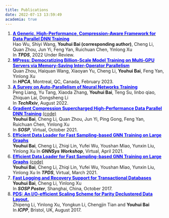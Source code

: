 ```yaml
---
title: Publications
date: 2022-07-13 13:59:49
academia: true
---
```


1. [<u><font color=Blue>**A Generic, High-Performance, Compression-Aware Framework for Data Parallel DNN Training**</font></u>](https://youhuibai.github.io/publications)  
    Hao Wu, Shiyi Wang, **Youhui Bai (corresponding author)**, Cheng Li, Quan Zhou, Jun Yi, Feng Yan, Ruichuan Chen, Yinlong Xu  
    In ***TPDS***, 2022 Under Review.
2. [<u><font color=Blue>**MPress: Democratizing Billion-Scale Model Training on Multi-GPU Servers via Memory-Saving Inter-Operator Parallelism**</font></u>](https://hpca-conf.org/2023/)  
    Quan Zhou, Haiquan Wang, Xiaoyan Yu, Cheng Li, **Youhui Bai**, Feng Yan, Yinlong Xu  
    In ***HPCA***, Montreal, QC, Canada, February 2023.
3. [<u><font color=Blue>**A Survey on Auto-Parallelism of Neural Networks Training**</font></u>](https://www.techrxiv.org/articles/preprint/A_Survey_on_Auto-Parallelism_of_Neural_Networks_Training/19522414)  
    Peng Liang, Yu Tang, Xiaoda Zhang, **Youhui Bai**, Teng Su, linbo qiao, Zhiquan Lai, Dongsheng Li  
    In ***TechRxiv***, August 2022.
4. [<u><font color=Blue>**Gradient Compression Supercharged High-Performance Data Parallel DNN Training**</font></u>](https://dl.acm.org/doi/10.1145/3477132.3483553) [(code)](https://gitlab.com/hipress)  
    **Youhui Bai**, Cheng Li, Quan Zhou, Jun Yi, Ping Gong, Feng Yan, Ruichuan Chen, Yinlong Xu  
    In ***SOSP***, Virtual, October 2021.
5. [<u><font color=Blue>**Efficient Data Loader for Fast Sampling-based GNN Training on Large Graphs**</font></u>](https://gnnsys.github.io/papers/GNNSys21_paper_8.pdf)   
    **Youhui Bai**, Cheng Li, Zhiqi Lin, Yufei Wu, Youshan Miao, Yunxin Liu, Yinlong Xu 
    In ***GNNSys Workshop***, Virtual, April 2021.
6. [<u><font color=Blue>**Efficient Data Loader for Fast Sampling-based GNN Training on Large Graphs**</font></u>](https://ieeexplore.ieee.org/document/9376972) [(code)](https://gitlab.com/adsl_ustc/open_source_projects/pagraph/-/tree/master)  
    **Youhui Bai**, Cheng Li, Zhiqi Lin, Yufei Wu, Youshan Miao, Yunxin Liu, Yinlong Xu 
    In ***TPDS***, Virtual, March 2021.
7. [<u><font color=Blue>**Fast Logging and Recovery Support for Transactional Databases**</font></u>](https://github.com/YouhuiBai/youhuibai.github.io/blob/home_page/publications/attaches/Poster-SOSP17.pdf)   
    **Youhui Bai**, Cheng Li, Yinlong Xu  
    In ***SOSP Poster***, Shanghai, China, October 2017.
8. [<u><font color=Blue>**PDS: An I/O-efficient Scaling Scheme for Parity Declustered Data Layout.**</font></u>](https://ieeexplore.ieee.org/document/8025314)   
    Zhipeng Li, Yinlong Xu, Yongkun Li, Chengjin Tian and **Youhui Bai**  
    In ***ICPP***, Bristol, UK, August 2017.